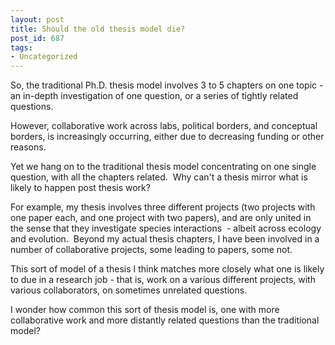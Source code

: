 ```yaml
---
layout: post
title: Should the old thesis model die?
post_id: 687
tags: 
- Uncategorized
---
```


So, the traditional Ph.D. thesis model involves 3 to 5 chapters on one topic - an in-depth investigation of one question, or a series of tightly related questions.

However, collaborative work across labs, political borders, and conceptual borders, is increasingly occurring, either due to decreasing funding or other reasons.

Yet we hang on to the traditional thesis model concentrating on one single question, with all the chapters related.  Why can't a thesis mirror what is likely to happen post thesis work?

For example, my thesis involves three different projects (two projects with one paper each, and one project with two papers), and are only united in the sense that they investigate species interactions  - albeit across ecology and evolution.  Beyond my actual thesis chapters, I have been involved in a number of collaborative projects, some leading to papers, some not.

This sort of model of a thesis I think matches more closely what one is likely to due in a research job - that is, work on a various different projects, with various collaborators, on sometimes unrelated questions.

I wonder how common this sort of thesis model is, one with more collaborative work and more distantly related questions than the traditional model?